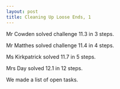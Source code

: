 ```yaml
---
layout: post
title: Cleaning Up Loose Ends, 1
---
```


Mr Cowden solved challenge 11.3 in 3 steps.

Mr Matthes solved challenge 11.4 in 4 steps.

Ms Kirkpatrick solved 11.7 in 5 steps.

Mrs Day solved 12.1 in 12 steps.

We made a list of open tasks.
